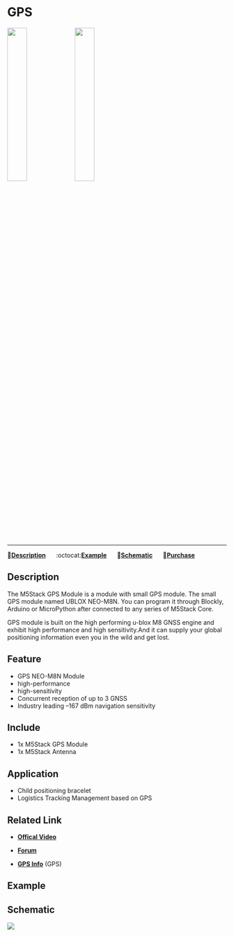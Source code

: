# GPS

<img src="assets/img/product_pics/modules/module_gps_01.png" width="30%" height="30%"> <img src="assets/img/product_pics/modules/module_gps_02.png" width="30%" height="30%">

***

:memo:**[Description](#Description)**&nbsp;&nbsp;&nbsp;&nbsp;&nbsp;&nbsp;:octocat:**[Example](#Example)**&nbsp;&nbsp;&nbsp;&nbsp;&nbsp;&nbsp;:electric_plug:**[Schematic](#Schematic)**&nbsp;&nbsp;&nbsp;&nbsp;&nbsp;&nbsp;🛒**[Purchase](https://www.aliexpress.com/store/product/M5Stack-Official-Stock-Offer-GPS-Module-with-Internal-External-Antenna-MCX-Interface-IoT-Development-Board-for/3226069_32840757048.html?spm=2114.12010615.8148356.2.7c6c2743BZthY3)**

## Description

The M5Stack GPS Module is a module with small GPS module. The small GPS
module named UBLOX NEO-M8N. You can program it through Blockly, Arduino
or MicroPython after connected to any series of M5Stack Core.

GPS module is built on the high performing u-blox M8 GNSS engine and
exhibit high performance and high sensitivity.And it can supply your
global positioning information even you in the wild and get lost.

## Feature

-  GPS NEO-M8N Module
-  high-performance
-  high-sensitivity
-  Concurrent reception of up to 3 GNSS
-  Industry leading –167 dBm navigation sensitivity

## Include

-  1x M5Stack GPS Module
-  1x M5Stack Antenna

## Application

-  Child positioning bracelet
-  Logistics Tracking Management based on GPS

## Related Link

- **[Offical Video](https://www.youtube.com/channel/UCozgFVglWYQXbvTmGyS739w)**

- **[Forum](http://forum.m5stack.com/)**

-  **[GPS Info](https://www.u-blox.com/zh/product/neo-m8-series)** (GPS)

## Example

## Schematic

<img src="assets/img/product_pics/modules/gps_sch.png">
